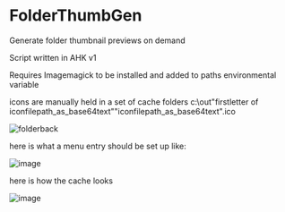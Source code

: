 # FolderThumbGen

Generate folder thumbnail previews on demand

Script written in AHK v1

Requires Imagemagick to be installed and added to paths environmental variable

icons are manually held in a set of cache folders c:\out\"firstletter of iconfilepath_as_base64text"\"iconfilepath_as_base64text".ico

![folderback](https://github.com/wolfman616/FolderThumbGen/assets/62726599/d51ab438-911d-45c0-8bca-40cc956db2f4)

here is what a menu entry should be set up like:

![image](https://github.com/wolfman616/FolderThumbGen/assets/62726599/f728628f-06b7-470b-a5f8-3209a7f8a6f5)


here is how the cache looks 

![image](https://github.com/wolfman616/FolderThumbGen/assets/62726599/cd086f97-b13f-41ad-ac90-c7bcd1fb25eb)


